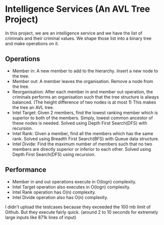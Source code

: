 # Intelligence Services (An AVL Tree Project)

In this project, we are an intelligence service and we have the list of criminals and their criminal values. We shape those list into a binary tree and make operations on it.  

## Operations

- Member in: A new member to add to the hierarchy. Insert a new node to the tree.
- Member out: A member leaves the organisation. Remove a node from the tree.
- Reorganisation: After each member in and member out operation, the criminals performs an organisation such that the tree structure is always balanced. (The height difference of two nodes is at most 1) This makes the tree an AVL tree.
- Intel Target: Given 2 members, find the lowest ranking member which is superior to both of the members. Simply, lowest common ancestor of these nodes is needed. Solved using Depth First Search(DFS) with recursion.
- Intel Rank: Given a member, find all the members which has the same rank. Solved using Breadth First Search(BFS) with Queue data structure.
- Intel Divide: Find the maximum number of members such that no two members are directly superior or inferior to each other. Solved using Depth First Search(DFS) using recursion.

## Performance

- Member in and out operations execute in O(logn) complexity.  
- Intel Target operation also executes in O(logn) complexity.  
- Intel Rank operation has O(n) complexity.  
- Intel Divide operation also has O(n) complexity.  
  
I didn't upload the testcases because they exceeded the 100 mb limit of Github. But they execute fairly quick. (around 2 to 10 seconds for extremely large inputs like 871k lines of input)
